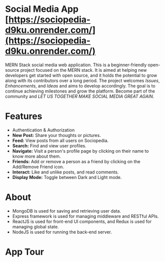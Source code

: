 # Social Media App [https://sociopedia-d9ku.onrender.com/](https://sociopedia-d9ku.onrender.com/)
MERN Stack social media web application.
This is a beginner-friendly open-source project focused on the MERN stack. It is aimed at helping new developers get started with open source, and it holds the potential to grow along with its contributors over a long period. The project welcomes _Issues_, _Enhancements_, and _Ideas_ and aims to develop accordingly. The goal is to continue achieving milestones and grow the platform. Become part of the community and _LET US TOGETHER MAKE SOCIAL MEDIA GREAT AGAIN_.

# Features
- Authentication & Authorization
- **New Post:** Share your thoughts or pictures.
- **Feed:** View posts from all users on Sociopedia.
- **Search:** Find and view user profiles.
- **Navigate:** Visit a person's profile page by clicking on their name to know more about them.
- **Friends:** Add or remove a person as a friend by clicking on the Add/Remove Friend icon.
- **Interact:** Like and unlike posts, and read comments.
- **Display Mode:** Toggle between Dark and Light mode.

# About
- MongoDB is used for saving and retrieving user data.
- Express framework is used for managing middleware and RESTful APIs.
- ReactJS is used for front-end UI components, and Redux is used for managing global state.
- NodeJS is used for running the back-end server.

# App Tour
